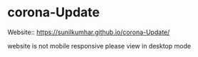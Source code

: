# corona-Update
Website:: https://sunilkumhar.github.io/corona-Update/

website is not mobile responsive please view in desktop mode
